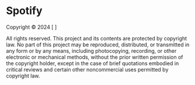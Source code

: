 # Spotify

Copyright © 2024 [ ]

All rights reserved. This project and its contents are protected by copyright law. No part of this project may be reproduced, distributed, or transmitted in any form or by any means, including photocopying, recording, or other electronic or mechanical methods, without the prior written permission of the copyright holder, except in the case of brief quotations embodied in critical reviews and certain other noncommercial uses permitted by copyright law.